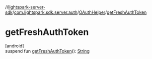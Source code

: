 //[lightspark-server-sdk](../../../index.md)/[com.lightspark.sdk.server.auth](../index.md)/[OAuthHelper](index.md)/[getFreshAuthToken](get-fresh-auth-token.md)

# getFreshAuthToken

[android]\
suspend fun [getFreshAuthToken](get-fresh-auth-token.md)(): [String](https://kotlinlang.org/api/latest/jvm/stdlib/kotlin/-string/index.html)
